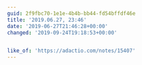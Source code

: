 ```yaml
---
guid: 2f9fbc70-1e1e-4b4b-bb44-fd54bffdf46e
title: '2019.06.27, 23:46'
date: '2019-06-27T21:46:28+00:00'
changed: '2019-09-24T19:18:53+00:00'


like_of: 'https://adactio.com/notes/15407'
---
```


